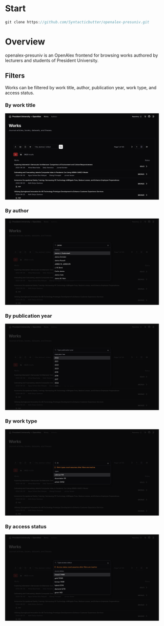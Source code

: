 # Start
```js
git clone https://github.com/Syntacticbutter/openalex-presuniv.git
```

# Overview
openalex-presuniv is an OpenAlex frontend for browsing works authored by lecturers and students of President University.

## Filters
Works can be filtered by work title, author, publication year, work type, and access status.

### By work title
![Filter by work title](static/readme/works.png)

### By author
![Filter by author](static/readme/autocomplete_author.png)

### By publication year
![Filter by publication year](static/readme/filter_year.png)

### By work type
![Filter by work type](static/readme/autocomplete_type.png)

### By access status
![Filter by access status](static/readme/filter_status.png)


<!-- # create-svelte

Everything you need to build a Svelte project, powered by [`create-svelte`](https://github.com/sveltejs/kit/tree/main/packages/create-svelte).

## Creating a project

If you're seeing this, you've probably already done this step. Congrats!

```bash
# create a new project in the current directory
npm create svelte@latest

# create a new project in my-app
npm create svelte@latest my-app
```

## Developing

Once you've created a project and installed dependencies with `npm install` (or `pnpm install` or `yarn`), start a development server:

```bash
npm run dev

# or start the server and open the app in a new browser tab
npm run dev -- --open
```

## Building

To create a production version of your app:

```bash
npm run build
```

You can preview the production build with `npm run preview`.

> To deploy your app, you may need to install an [adapter](https://kit.svelte.dev/docs/adapters) for your target environment. -->
